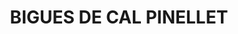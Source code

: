 ---
layout: test
title:  "BIGUES DE CAL PINELLET"
coordinates:
  - group1:
        - [1.461078641581737, 42.356583357023787]
        - [1.461039348689323, 42.356687416541419]
        - [1.461063261579185, 42.356691075460574]
        - [1.461102527290818, 42.356588128197785]
        - [1.461078641581737, 42.356583357023787]
---